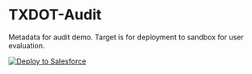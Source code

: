 # TXDOT-Audit

Metadata for audit demo. Target is for deployment to sandbox for user evaluation.

<a href="https://githubsfdeploy.herokuapp.com?owner=thedges&repo=TXDOT-Audit&ref=main">
  <img alt="Deploy to Salesforce"
       src="https://raw.githubusercontent.com/afawcett/githubsfdeploy/master/deploy.png">
</a>
